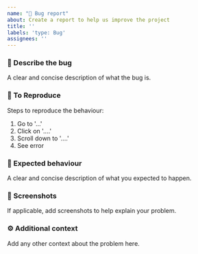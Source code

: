 ```yaml
---
name: "🚨 Bug report"
about: Create a report to help us improve the project
title: ''
labels: 'type: Bug'
assignees: ''
---
```


### 💬 Describe the bug
A clear and concise description of what the bug is.

### 🔢 To Reproduce
Steps to reproduce the behaviour:
1. Go to '...'
2. Click on '....'
3. Scroll down to '....'
4. See error

### 🧞 Expected behaviour
A clear and concise description of what you expected to happen.

### 📸 Screenshots
If applicable, add screenshots to help explain your problem.

### ⚙️ Additional context
Add any other context about the problem here.

